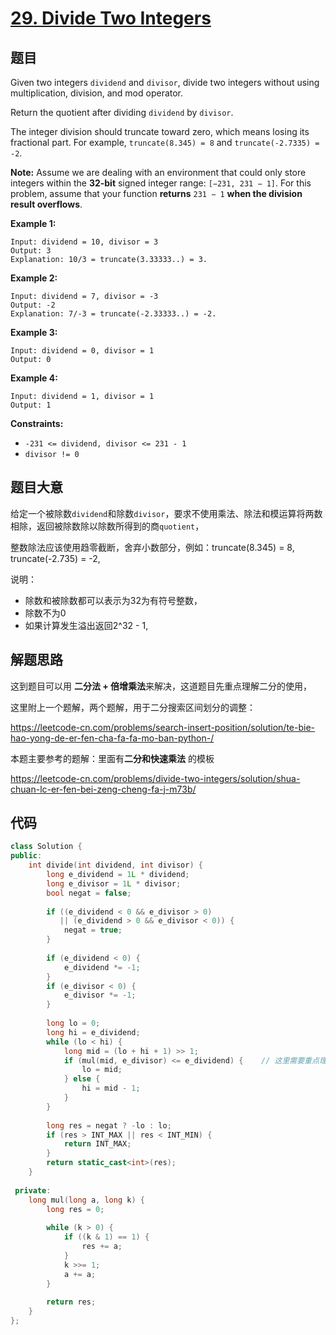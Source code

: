 # [29. Divide Two Integers](https://leetcode.com/problems/divide-two-integers/)

## 题目

Given two integers `dividend` and `divisor`, divide two integers without using multiplication, division, and mod operator.

Return the quotient after dividing `dividend` by `divisor`.

The integer division should truncate toward zero, which means losing its fractional part. For example, `truncate(8.345) = 8` and `truncate(-2.7335) = -2`.

**Note:** Assume we are dealing with an environment that could only store integers within the **32-bit** signed integer range: `[−231, 231 − 1]`. For this problem, assume that your function **returns** `231 − 1` **when the division result overflows**.

 

**Example 1:**

```
Input: dividend = 10, divisor = 3
Output: 3
Explanation: 10/3 = truncate(3.33333..) = 3.
```

**Example 2:**

```
Input: dividend = 7, divisor = -3
Output: -2
Explanation: 7/-3 = truncate(-2.33333..) = -2.
```

**Example 3:**

```
Input: dividend = 0, divisor = 1
Output: 0
```

**Example 4:**

```
Input: dividend = 1, divisor = 1
Output: 1
```

 

**Constraints:**

- `-231 <= dividend, divisor <= 231 - 1`
- `divisor != 0`

## 题目大意

给定一个被除数`dividend`和除数`divisor`，要求不使用乘法、除法和模运算将两数相除，返回被除数除以除数所得到的商`quotient`，

整数除法应该使用趋零截断，舍弃小数部分，例如：truncate(8.345) = 8, truncate(-2.735) = -2,

说明：

* 除数和被除数都可以表示为32为有符号整数，
* 除数不为0
* 如果计算发生溢出返回2^32 - 1,

## 解题思路

这到题目可以用 **二分法 + 倍增乘法**来解决，这道题目先重点理解二分的使用， 

这里附上一个题解，两个题解，用于二分搜索区间划分的调整：

https://leetcode-cn.com/problems/search-insert-position/solution/te-bie-hao-yong-de-er-fen-cha-fa-fa-mo-ban-python-/

本题主要参考的题解：里面有**二分和快速乘法** 的模板

https://leetcode-cn.com/problems/divide-two-integers/solution/shua-chuan-lc-er-fen-bei-zeng-cheng-fa-j-m73b/

## 代码

````c++
class Solution {
public:
    int divide(int dividend, int divisor) {
        long e_dividend = 1L * dividend;
        long e_divisor = 1L * divisor;
        bool negat = false;
        
        if ((e_dividend < 0 && e_divisor > 0)
           || (e_dividend > 0 && e_divisor < 0)) {
            negat = true;
        }
        
        if (e_dividend < 0) {
            e_dividend *= -1;
        }
        if (e_divisor < 0) {
            e_divisor *= -1;
        }
        
        long lo = 0;
        long hi = e_dividend;
        while (lo < hi) {
            long mid = (lo + hi + 1) >> 1;
            if (mul(mid, e_divisor) <= e_dividend) {	// 这里需要重点理解，这里是条件，二分的核心就是根据条件来调整区间
                lo = mid;
            } else {
                hi = mid - 1;
            }
        }
        
        long res = negat ? -lo : lo;
        if (res > INT_MAX || res < INT_MIN) {
            return INT_MAX;
        }
        return static_cast<int>(res);
    }
    
 private:
    long mul(long a, long k) {
        long res = 0;
        
        while (k > 0) {
            if ((k & 1) == 1) {
                res += a;
            }
            k >>= 1;
            a += a;
        }
        
        return res;
    }
};
````



